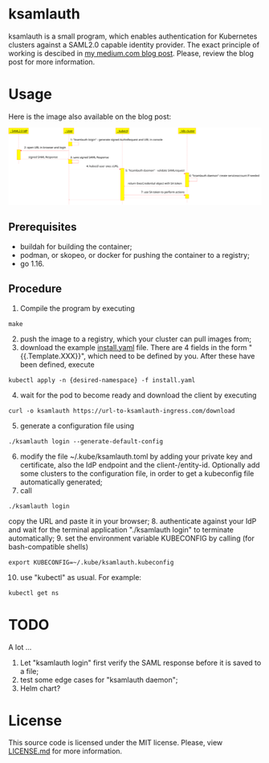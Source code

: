 # ksamlauth

ksamlauth is a small program, which enables authentication for Kubernetes clusters against a SAML2.0 capable identity provider. The exact principle of working is descibed in [my medium.com blog post](https://mihail-milev.medium.com/kubernetes-authentication-using-saml2-0-4167c0051ebe). Please, review the blog post for more information.

# Usage

Here is the image also available on the blog post:

![ksamlauth UML diagram](/assets/ksamlauth.png "ksamlauth UML diagram")

## Prerequisites

- buildah for building the container;
- podman, or skopeo, or docker for pushing the container to a registry;
- go 1.16.

## Procedure

1. Compile the program by executing
```
make
```
2. push the image to a registry, which your cluster can pull images from;
3. download the example [install.yaml](/assets/install.yaml) file. There are 4 fields in the form "{{.Template.XXX}}", which need to be defined by you. After these have been defined, execute
```
kubectl apply -n {desired-namespace} -f install.yaml
```
4. wait for the pod to become ready and download the client by executing
```
curl -o ksamlauth https://url-to-ksamlauth-ingress.com/download
```
5. generate a configuration file using 
```
./ksamlauth login --generate-default-config
```
6. modify the file ~/.kube/ksamlauth.toml by adding your private key and certificate, also the IdP endpoint and the client-/entity-id. Optionally add some clusters to the configuration file, in order to get a kubeconfig file automatically generated;
7. call
```
./ksamlauth login
```
copy the URL and paste it in your browser;
8. authenticate against your IdP and wait for the terminal application "./ksamlauth login" to terminate automatically;
9. set the environment variable KUBECONFIG by calling (for bash-compatible shells)
```
export KUBECONFIG=~/.kube/ksamlauth.kubeconfig
```
10. use "kubectl" as usual. For example: 
```
kubectl get ns
```

# TODO

A lot ...

1. Let "ksamlauth login" first verify the SAML response before it is saved to a file;
2. test some edge cases for "ksamlauth daemon";
3. Helm chart?

# License

This source code is licensed under the MIT license. Please, view [LICENSE.md](/LICENSE.md) for more information.